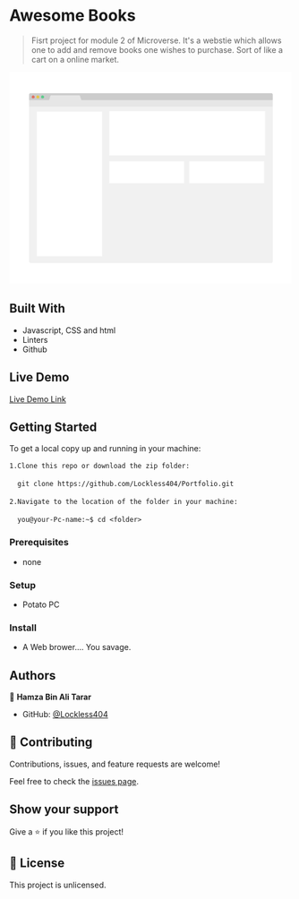# Awesome Books

> Fisrt project for module 2 of Microverse. It's a webstie which allows one to add and remove books one wishes to purchase. Sort of like a cart on a online market.

![screenshot](./app_screenshot.png)

## Built With

- Javascript, CSS and html
- Linters
- Github

## Live Demo

[Live Demo Link]()


## Getting Started
To get a local copy up and running in your machine:

    1.Clone this repo or download the zip folder:

      git clone https://github.com/Lockless404/Portfolio.git

    2.Navigate to the location of the folder in your machine:

      you@your-Pc-name:~$ cd <folder>

### Prerequisites

- none

### Setup

- Potato PC

### Install

- A Web brower.... You savage.

## Authors

👤 **Hamza Bin Ali Tarar**
- GitHub: [@Lockless404](https://github.com/lockless404)

## 🤝 Contributing

Contributions, issues, and feature requests are welcome!

Feel free to check the [issues page](https://github.com/Lockless404/AwesomeBooks/issues).

## Show your support

Give a ⭐️ if you like this project!

## 📝 License

This project is unlicensed.
